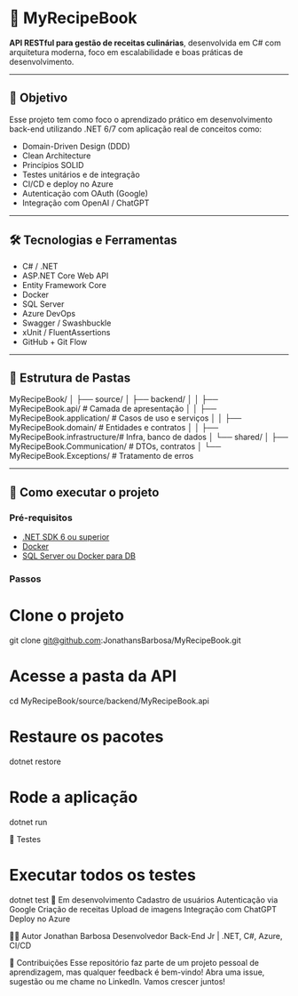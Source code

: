 # 🍲 MyRecipeBook

**API RESTful para gestão de receitas culinárias**, desenvolvida em C# com arquitetura moderna, foco em escalabilidade e boas práticas de desenvolvimento.

---

## 📌 Objetivo

Esse projeto tem como foco o aprendizado prático em desenvolvimento back-end utilizando .NET 6/7 com aplicação real de conceitos como:

- Domain-Driven Design (DDD)
- Clean Architecture
- Princípios SOLID
- Testes unitários e de integração
- CI/CD e deploy no Azure
- Autenticação com OAuth (Google)
- Integração com OpenAI / ChatGPT

---

## 🛠️ Tecnologias e Ferramentas

- C# / .NET
- ASP.NET Core Web API
- Entity Framework Core
- Docker
- SQL Server
- Azure DevOps
- Swagger / Swashbuckle
- xUnit / FluentAssertions
- GitHub + Git Flow

---

## 📂 Estrutura de Pastas

MyRecipeBook/
│
├── source/
│ ├── backend/
│ │ ├── MyRecipeBook.api/ # Camada de apresentação
│ │ ├── MyRecipeBook.application/ # Casos de uso e serviços
│ │ ├── MyRecipeBook.domain/ # Entidades e contratos
│ │ ├── MyRecipeBook.infrastructure/# Infra, banco de dados
│ └── shared/
│ ├── MyRecipeBook.Communication/ # DTOs, contratos
│ └── MyRecipeBook.Exceptions/ # Tratamento de erros

---

## 🚀 Como executar o projeto

### Pré-requisitos

- [.NET SDK 6 ou superior](https://dotnet.microsoft.com/)
- [Docker](https://www.docker.com/)
- [SQL Server ou Docker para DB](https://hub.docker.com/_/microsoft-mssql-server)

### Passos

# Clone o projeto
git clone git@github.com:JonathansBarbosa/MyRecipeBook.git

# Acesse a pasta da API
cd MyRecipeBook/source/backend/MyRecipeBook.api

# Restaure os pacotes
dotnet restore

# Rode a aplicação
dotnet run

🧪 Testes

# Executar todos os testes
dotnet test
📅 Em desenvolvimento
 Cadastro de usuários
 Autenticação via Google
 Criação de receitas
 Upload de imagens
 Integração com ChatGPT
 Deploy no Azure

👨‍💻 Autor
Jonathan Barbosa
Desenvolvedor Back-End Jr | .NET, C#, Azure, CI/CD

🌟 Contribuições
Esse repositório faz parte de um projeto pessoal de aprendizagem, mas qualquer feedback é bem-vindo!
Abra uma issue, sugestão ou me chame no LinkedIn. Vamos crescer juntos!
